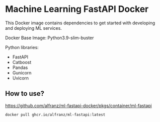 # Machine Learning FastAPI Docker

This Docker image contains dependencies to get started with developing and deploying ML services.

Docker Base Image: Python3.9-slim-buster

Python libraries:

- FastAPI 
- Catboost
- Pandas
- Gunicorn 
- Uvicorn

## How to use?

https://github.com/alfranz/ml-fastapi-docker/pkgs/container/ml-fastapi

```
docker pull ghcr.io/alfranz/ml-fastapi:latest
```


